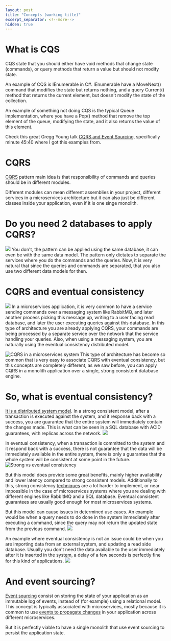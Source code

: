 ```yaml
---
layout: post
title: "Concepts (working title)"
excerpt_separator: <!--more-->
hidden: true
---
```


# What is CQS

CQS state that you should either have void methods that change state (commands), or query methods that return a value but should not modify state.

An example of CQS is IEnumerable in C#. IEnumerable have a MoveNext() command that modifies the state but returns nothing, and a query Current() method that returns the current element, but doesn't modify the state of the collection.

An example of something not doing CQS is the typical Queue implementation, where you have a Pop() method that remove the top element of the queue, modifying the state, and it also returns the value of this element. 

Check this great Gregg Young talk [CQRS and Event Sourcing](https://www.youtube.com/watch?v=JHGkaShoyNs), specifically minute 45:40 where I got this examples from.

# CQRS
[CQRS](https://martinfowler.com/bliki/CQRS.html) pattern main idea is that responsibility of commands and queries should be in different modules. 

Different modules can mean different assemblies in your project, different services in a microservices architecture but it can also just be different classes inside your application, even if it is one singe monolith.

# Do you need 2 databases to apply CQRS?
![](https://drive.google.com/uc?export=view&id=17WETpbeYTGyd1rAIwCsuXmg43N5GhtkF)
You don't, the pattern can be applied using the same database, it can even be with the same data model. The pattern only dictates to separate the services where you do the commands and the queries. Now, it is very natural that since the queries and commands are separated, that you also use two different data models for then.


# CQRS and eventual consistency
![](https://drive.google.com/uc?export=view&id=19Z8VYL8PMNMiJH5spwlQ9DXUETRB3T6D)
In a microservices application, it is very common to have a service sending commands over a messaging system like RabbitMQ, and later another process picking this message up, writing to a user facing read database, and later the user executing queries against this database. In this type of architecture you are already applying CQRS, your commands are being processed by a separate service over the network that the service handling your queries. Also, when using a messaging system, you are naturally using the eventual consistency distributed model.

![CQRS in a microservices system](https://drive.google.com/uc?export=view&id=19Kd2GbUKecfrO9qe90o3At6owYG51MoV)
This type of architecture has become so common that is very easy to associate CQRS with eventual consistency, but this concepts are completely different, as we saw before, you can apply CQRS in a monolith application over a single, strong consistent database engine.

# So, what is eventual consistency?
[It is a distributed system model](https://en.wikipedia.org/wiki/Eventual_consistency). In a strong consistent model,  after a transaction is executed against the system, and it response back with a success, you are guarantee that the entire system will immediately contain the changes made. This is what can be seen in a SQL database with ACID guarantees, with replicas across the network.
![](https://drive.google.com/uc?export=view&id=17_3ECWK-Ie5lTX71zuvWrR-HIRnmjIAY)

In eventual consistency, when a transaction is committed to the system and it respond back with a success, there is not guarantee that the data will be immediately available in the entire system, there is only a guarantee that the whole system will be consistent at some point in the future.
![Strong vs eventual consistency](https://drive.google.com/uc?export=view&id=1RSaSgQkFCXYxWwDIe09EKJP7B1Uxe7ni)

But this model does provide some great benefits, mainly higher availability and lower latency compared to strong consistent models. Additionally to this, strong consistency [techniques](http://thesecretlivesofdata.com/raft/) are a lot harder to implement, or near impossible in the case of microservices systems where you are dealing with different engines like RabbitMQ and a SQL database. Eventual consistent guarantees are usually good enough for most microservices systems.

But this model can cause issues in determined use cases. An example would be when a query needs to do done in the system immediately after executing a command, since the query may not return the updated state from the previous command.
![](https://drive.google.com/uc?export=view&id=1vTJECK-HxTkuxX5KAAm4xixVH9fROPdJ)

An example where eventual consistency is not an issue could be when you are importing data from an external system, and updating a read side database. Usually you don't need the data available to the user immediately after it is inserted in the system, a delay of a few seconds is perfectly fine for this kind of applications.
![](https://drive.google.com/uc?export=view&id=1JdyKYK2G3PvsKvd_QFi6f3pKldBwYjOR)

# And event sourcing?
[Event sourcing](https://www.youtube.com/watch?v=8JKjvY4etTY) consist on storing the state of your application as an immutable log of events, instead of (for example) using a relational model. This concept is typically associated with microservices, mostly because it is common to use [events to propagate changes](https://en.wikipedia.org/wiki/Event-driven_architecture) in your application across different microservices. 

But it is perfectly viable to have a single monolith that use event sourcing to persist the application state.